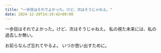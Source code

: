 ```yaml
---
title: "一歩目はそれでよかった。けど、次はそうじゃねえ。"
date: 2024-12-20T14:19:42+09:00
---
```

一歩目はそれでよかった。けど、次はそうじゃねえ。
私の視た未来には、私の過去しか無い。

お前らなんざ忘れてやるよ。
いつか思い出すために。
